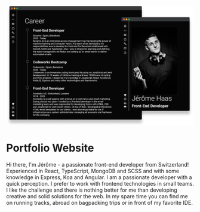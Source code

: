 <img src="./public/readme/preview.png" width="500">

# Portfolio Website

Hi there, I'm Jérôme - a passionate front-end developer from Switzerland!
Experienced in React, TypeScript, MongoDB and SCSS and with some knowledge in Express, Koa and Angular.
I am a passionate developer with a quick perception. I prefer to work with frontend technologies in small teams. I like the challenge and there is nothing better for me than developing creative and solid solutions for the web.
In my spare time you can find me on running tracks, abroad on bagpacking trips or in front of my favorite IDE.